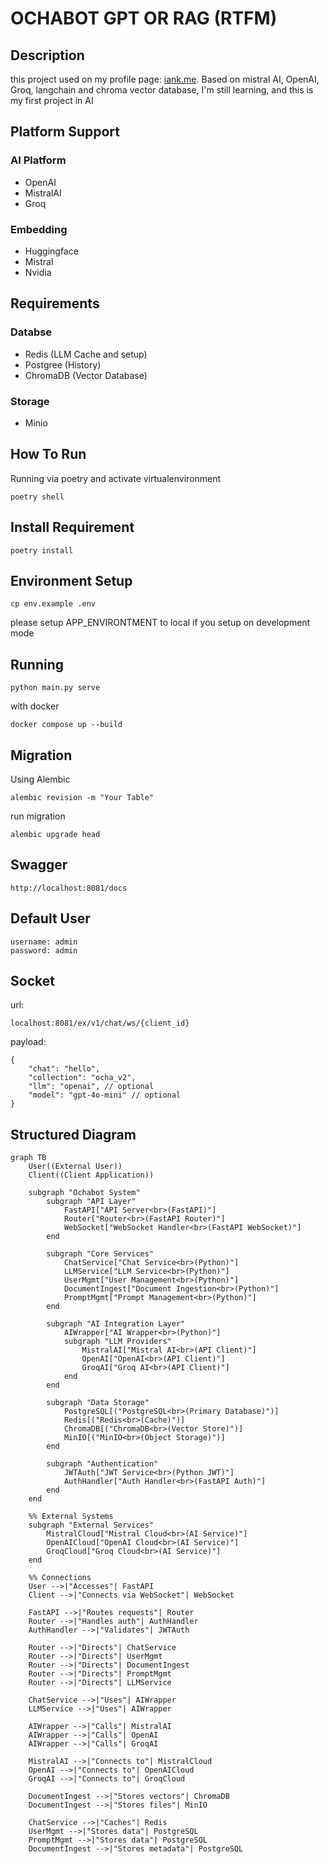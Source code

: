 # OCHABOT GPT OR RAG (RTFM)
## Description
this project used on my profile page: [iank.me](https://iank.me).
Based on mistral AI, OpenAI, Groq, langchain and chroma vector database, I'm still learning, and this is my first project in AI

## Platform Support
### AI Platform
- OpenAI
- MistralAI
- Groq

### Embedding
- Huggingface
- Mistral
- Nvidia

## Requirements
### Databse
- Redis (LLM Cache and setup)
- Postgree (History)
- ChromaDB (Vector Database)
### Storage
- Minio

## How To Run
Running via poetry and activate virtualenvironment
```
poetry shell
```

## Install Requirement
```
poetry install
```

## Environment Setup
```
cp env.example .env
```
please setup APP_ENVIRONTMENT to local if you setup on development mode

## Running 
```
python main.py serve
```
with docker
```
docker compose up --build
```

## Migration
Using Alembic
```
alembic revision -m "Your Table"
```
run migration
```
alembic upgrade head
```

## Swagger
```
http://localhost:8081/docs
```

## Default User
```
username: admin
password: admin
```

## Socket
url:
```
localhost:8081/ex/v1/chat/ws/{client_id}
```
payload:
```
{
    "chat": "hello",
    "collection": "ocha_v2",
    "llm": "openai", // optional
    "model": "gpt-4o-mini" // optional
}
```

## Structured Diagram
```mermaid
graph TB
    User((External User))
    Client((Client Application))

    subgraph "Ochabot System"
        subgraph "API Layer"
            FastAPI["API Server<br>(FastAPI)"]
            Router["Router<br>(FastAPI Router)"]
            WebSocket["WebSocket Handler<br>(FastAPI WebSocket)"]
        end

        subgraph "Core Services"
            ChatService["Chat Service<br>(Python)"]
            LLMService["LLM Service<br>(Python)"]
            UserMgmt["User Management<br>(Python)"]
            DocumentIngest["Document Ingestion<br>(Python)"]
            PromptMgmt["Prompt Management<br>(Python)"]
        end

        subgraph "AI Integration Layer"
            AIWrapper["AI Wrapper<br>(Python)"]
            subgraph "LLM Providers"
                MistralAI["Mistral AI<br>(API Client)"]
                OpenAI["OpenAI<br>(API Client)"]
                GroqAI["Groq AI<br>(API Client)"]
            end
        end

        subgraph "Data Storage"
            PostgreSQL[("PostgreSQL<br>(Primary Database)")]
            Redis[("Redis<br>(Cache)")]
            ChromaDB[("ChromaDB<br>(Vector Store)")]
            MinIO[("MinIO<br>(Object Storage)")]
        end

        subgraph "Authentication"
            JWTAuth["JWT Service<br>(Python JWT)"]
            AuthHandler["Auth Handler<br>(FastAPI Auth)"]
        end
    end

    %% External Systems
    subgraph "External Services"
        MistralCloud["Mistral Cloud<br>(AI Service)"]
        OpenAICloud["OpenAI Cloud<br>(AI Service)"]
        GroqCloud["Groq Cloud<br>(AI Service)"]
    end

    %% Connections
    User -->|"Accesses"| FastAPI
    Client -->|"Connects via WebSocket"| WebSocket
    
    FastAPI -->|"Routes requests"| Router
    Router -->|"Handles auth"| AuthHandler
    AuthHandler -->|"Validates"| JWTAuth
    
    Router -->|"Directs"| ChatService
    Router -->|"Directs"| UserMgmt
    Router -->|"Directs"| DocumentIngest
    Router -->|"Directs"| PromptMgmt
    Router -->|"Directs"| LLMService
    
    ChatService -->|"Uses"| AIWrapper
    LLMService -->|"Uses"| AIWrapper
    
    AIWrapper -->|"Calls"| MistralAI
    AIWrapper -->|"Calls"| OpenAI
    AIWrapper -->|"Calls"| GroqAI
    
    MistralAI -->|"Connects to"| MistralCloud
    OpenAI -->|"Connects to"| OpenAICloud
    GroqAI -->|"Connects to"| GroqCloud
    
    DocumentIngest -->|"Stores vectors"| ChromaDB
    DocumentIngest -->|"Stores files"| MinIO
    
    ChatService -->|"Caches"| Redis
    UserMgmt -->|"Stores data"| PostgreSQL
    PromptMgmt -->|"Stores data"| PostgreSQL
    DocumentIngest -->|"Stores metadata"| PostgreSQL
```